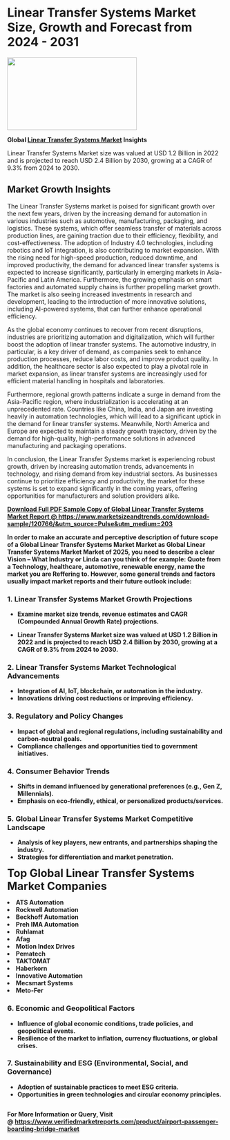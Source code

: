 <H1>Linear Transfer Systems Market Size, Growth and Forecast from 2024 - 2031</H1><img class="aligncenter size-medium wp-image-584254" src="https://thirdeyenews.in/wp-content/uploads/2024/09/Global-Market-Research-300x168.jpeg" alt="" width="300" height="168" /><p><strong>Global&nbsp;<a href="https://www.marketsizeandtrends.com/download-sample/120766/&amp;utm_source=Pulse&amp;utm_medium=203">Linear Transfer Systems Market</a> Insights</strong></p><p>Linear Transfer Systems Market size was valued at USD 1.2 Billion in 2022 and is projected to reach USD 2.4 Billion by 2030, growing at a CAGR of 9.3% from 2024 to 2030.</p><p><h2>Market Growth Insights</h2> <p>The Linear Transfer Systems market is poised for significant growth over the next few years, driven by the increasing demand for automation in various industries such as automotive, manufacturing, packaging, and logistics. These systems, which offer seamless transfer of materials across production lines, are gaining traction due to their efficiency, flexibility, and cost-effectiveness. The adoption of Industry 4.0 technologies, including robotics and IoT integration, is also contributing to market expansion. With the rising need for high-speed production, reduced downtime, and improved productivity, the demand for advanced linear transfer systems is expected to increase significantly, particularly in emerging markets in Asia-Pacific and Latin America. Furthermore, the growing emphasis on smart factories and automated supply chains is further propelling market growth. The market is also seeing increased investments in research and development, leading to the introduction of more innovative solutions, including AI-powered systems, that can further enhance operational efficiency.</p> <p><strong><a href="#"></a></strong></p> <p>As the global economy continues to recover from recent disruptions, industries are prioritizing automation and digitalization, which will further boost the adoption of linear transfer systems. The automotive industry, in particular, is a key driver of demand, as companies seek to enhance production processes, reduce labor costs, and improve product quality. In addition, the healthcare sector is also expected to play a pivotal role in market expansion, as linear transfer systems are increasingly used for efficient material handling in hospitals and laboratories.</p> <p>Furthermore, regional growth patterns indicate a surge in demand from the Asia-Pacific region, where industrialization is accelerating at an unprecedented rate. Countries like China, India, and Japan are investing heavily in automation technologies, which will lead to a significant uptick in the demand for linear transfer systems. Meanwhile, North America and Europe are expected to maintain a steady growth trajectory, driven by the demand for high-quality, high-performance solutions in advanced manufacturing and packaging operations.</p> <p>In conclusion, the Linear Transfer Systems market is experiencing robust growth, driven by increasing automation trends, advancements in technology, and rising demand from key industrial sectors. As businesses continue to prioritize efficiency and productivity, the market for these systems is set to expand significantly in the coming years, offering opportunities for manufacturers and solution providers alike.</p> <p><strong><a href="#"></p><p><span class=""><strong>Download Full PDF Sample Copy of Global Linear Transfer Systems Market Report</strong> @ <a href="https://www.marketsizeandtrends.com/download-sample/120766/&amp;utm_source=Pulse&amp;utm_medium=203" target="_blank">https://www.marketsizeandtrends.com/download-sample/120766/&amp;utm_source=Pulse&amp;utm_medium=203</a></span></p><p>In order to make an accurate and perceptive description of future scope of a Global&nbsp;Linear Transfer Systems Market Market as Global&nbsp;Linear Transfer Systems Market Market of 2025, you need to describe a clear Vision &ndash; What Industry or Linda can you think of for example: Quote from a Technology, healthcare, automotive, renewable energy, name the market you are Reffering to. However, some general trends and factors usually impact market reports and their future outlook include:</p><h3>1.&nbsp;<strong>Linear Transfer Systems Market Growth Projections</strong></h3><ul><li>Examine market size trends, revenue estimates and CAGR (Compounded Annual Growth Rate) projections.</li><li><p>Linear Transfer Systems Market size was valued at USD 1.2 Billion in 2022 and is projected to reach USD 2.4 Billion by 2030, growing at a CAGR of 9.3% from 2024 to 2030.</p></li></ul><h3>2.&nbsp;<strong>Linear Transfer Systems Market Technological Advancements</strong></h3><ul><li>Integration of AI, IoT, blockchain, or automation in the industry.</li><li>Innovations driving cost reductions or improving efficiency.</li></ul><h3>3.&nbsp;<strong>Regulatory and Policy Changes</strong></h3><ul><li>Impact of global and regional regulations, including sustainability and carbon-neutral goals.</li><li>Compliance challenges and opportunities tied to government initiatives.</li></ul><h3>4.&nbsp;<strong>Consumer Behavior Trends</strong></h3><ul><li>Shifts in demand influenced by generational preferences (e.g., Gen Z, Millennials).</li><li>Emphasis on eco-friendly, ethical, or personalized products/services.</li></ul><h3>5.&nbsp;<strong>Global Linear Transfer Systems Market Competitive Landscape</strong></h3><ul><li>Analysis of key players, new entrants, and partnerships shaping the industry.</li><li>Strategies for differentiation and market penetration.</li></ul><p data-pm-slice="1 1 []"><span style="color: inherit; font-family: inherit; font-size: 25px;">Top Global Linear Transfer Systems Market Companies</span></p><div class="" data-test-id=""><p><li>ATS Automation</li><li> Rockwell Automation</li><li> Beckhoff Automation</li><li> Preh IMA Automation</li><li> Ruhlamat</li><li> Afag</li><li> Motion Index Drives</li><li> Pematech</li><li> TAKTOMAT</li><li> Haberkorn</li><li> Innovative Automation</li><li> Mecsmart Systems</li><li> Meto-Fer</li></p></div><h3>6.&nbsp;<strong>Economic and Geopolitical Factors</strong></h3><ul><li>Influence of global economic conditions, trade policies, and geopolitical events.</li><li>Resilience of the market to inflation, currency fluctuations, or global crises.</li></ul><h3>7.&nbsp;<strong>Sustainability and ESG (Environmental, Social, and Governance)</strong></h3><ul><li>Adoption of sustainable practices to meet ESG criteria.</li><li>Opportunities in green technologies and circular economy principles.</li></ul><h2><strong style="font-size: 14px;">For More Information or Query, Visit @&nbsp;</strong><a style="background-color: #ffffff; font-size: 14px;" href="https://www.marketsizeandtrends.com/report/linear-transfer-systems-market/" target="_blank">https://www.verifiedmarketreports.com/product/airport-passenger-boarding-bridge-market</a></h2>
